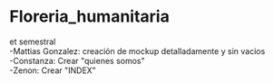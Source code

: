 # Floreria_humanitaria
et semestral <br />
-Mattias Gonzalez: creación de mockup detalladamente y sin vacios <br /> 
-Constanza: Crear "quienes somos" <br />
-Zenon: Crear "INDEX"<br />